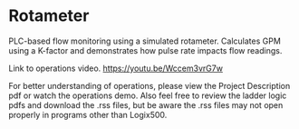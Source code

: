 # Rotameter
PLC-based flow monitoring using a simulated rotameter. Calculates GPM using a K-factor and demonstrates how pulse rate impacts flow readings.

Link to operations video. https://youtu.be/Wccem3vrG7w

For better understanding of operations, please view the Project Description pdf or watch the operations demo. Also feel free to review the ladder logic pdfs and download the .rss files, but be aware the .rss files may not open properly in programs other than Logix500.
